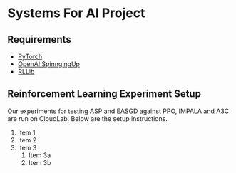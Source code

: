 # Systems For AI Project

## Requirements

* [PyTorch](https://pytorch.org/get-started/locally/)
* [OpenAI SpinngingUp](https://spinningup.openai.com/en/latest/user/installation.html)
* [RLLib](https://docs.ray.io/en/master/rllib.html)

## Reinforcement Learning Experiment Setup

Our experiments for testing ASP and EASGD against PPO, IMPALA and A3C are run on CloudLab. Below are the setup instructions.

1. Item 1
1. Item 2
1. Item 3
   1. Item 3a
   1. Item 3b